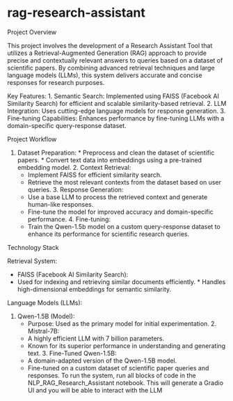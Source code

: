 # rag-research-assistant
Project Overview

This project involves the development of a Research Assistant Tool that utilizes a Retrieval-Augmented Generation (RAG) approach to provide precise and contextually relevant answers to queries based on a dataset of scientific papers. By combining advanced retrieval techniques and large language models (LLMs), this system delivers accurate and concise responses for research purposes.

Key Features:
	1.	Semantic Search: Implemented using FAISS (Facebook AI Similarity Search) for efficient and scalable similarity-based retrieval.
	2.	LLM Integration: Uses cutting-edge language models for response generation.
	3.	Fine-tuning Capabilities: Enhances performance by fine-tuning LLMs with a domain-specific query-response dataset.
 
 Project Workflow

  1. Dataset Preparation:
    *  Preprocess and clean the dataset of scientific papers.
    *  Convert text data into embeddings using a pre-trained embedding model.
	2. Context Retrieval:
	  *  Implement FAISS for efficient similarity search.
	  *  Retrieve the most relevant contexts from the dataset based on user queries.
	3. Response Generation:
	  *  Use a base LLM to process the retrieved context and generate human-like responses.
	  *  Fine-tune the model for improved accuracy and domain-specific performance.
	4. Fine-tuning:
	  *  Train the Qwen-1.5b model on a custom query-response dataset to enhance its performance for scientific research queries.

Technology Stack

Retrieval System:

  *  FAISS (Facebook AI Similarity Search):
  *  Used for indexing and retrieving similar documents efficiently.
	*  Handles high-dimensional embeddings for semantic similarity.

Language Models (LLMs):
  
  1. Qwen-1.5B (Model):
	  *  Purpose: Used as the primary model for initial experimentation.
	2. Mistral-7B:
	  *  A highly efficient LLM with 7 billion parameters.
	  *  Known for its superior performance in understanding and generating text.
	3. Fine-Tuned Qwen-1.5B:
	  *  A domain-adapted version of the Qwen-1.5B model.
	  *  Fine-tuned on a custom dataset of scientific paper queries and responses.
To run the system, run all blocks of code in the NLP_RAG_Research_Assistant notebook. This will generate a Gradio UI and you will be able to interact with the LLM
